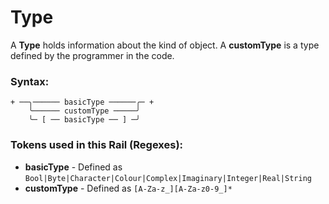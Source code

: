 
# Type

A **Type** holds information about the kind of object.
A **customType** is a type defined by the programmer in the code.

### Syntax:

    + ──╮────── basicType ──────╭─ +
        ╰────── customType ─────╯
        ╰─ [ ── basicType ── ] ─╯

### Tokens used in this Rail (Regexes):

- **basicType** - Defined as `Bool|Byte|Character|Colour|Complex|Imaginary|Integer|Real|String`
- **customType** - Defined as `[A-Za-z_][A-Za-z0-9_]*`
